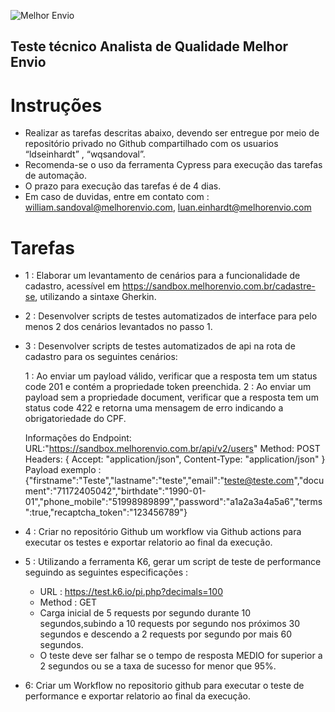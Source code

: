 ![Melhor Envio](https://public.melhorenvio.com.br/images/logo-azul.png)

## Teste técnico Analista de Qualidade Melhor Envio

# Instruções
- Realizar as tarefas descritas abaixo, devendo ser entregue por meio de repositório privado no Github compartilhado com os usuarios “ldseinhardt” , “wqsandoval”.
- Recomenda-se o uso da ferramenta Cypress para execução das tarefas de automação.
- O prazo para execução das tarefas é de 4 dias.
- Em caso de duvidas, entre em contato com : william.sandoval@melhorenvio.com, luan.einhardt@melhorenvio.com

# Tarefas
- 1 : Elaborar um levantamento de cenários para a funcionalidade de cadastro, acessível em https://sandbox.melhorenvio.com.br/cadastre-se, utilizando a sintaxe Gherkin.

- 2 : Desenvolver scripts de testes automatizados de interface para pelo menos 2 dos cenários levantados no passo 1.

- 3 : Desenvolver scripts de testes automatizados de api na rota de cadastro para os seguintes cenários:
	
	1 : Ao enviar um payload válido, verificar que a resposta tem um status code 201 e contém a propriedade token preenchida.
	2 : Ao enviar um payload sem a propriedade document, verificar que a resposta tem um status code 422 e retorna uma mensagem de erro indicando a obrigatoriedade do CPF.

 
	Informações do Endpoint:
		URL:"https://sandbox.melhorenvio.com.br/api/v2/users"
		Method: POST
		Headers: {
			Accept: "application/json",
			Content-Type: "application/json"
		}
		Payload exemplo :{"firstname":"Teste","lastname":"teste","email":"teste@teste.com","document":"71172405042","birthdate":"1990-01-01","phone_mobile":"51998989899","password":"a1a2a3a4a5a6","terms":true,"recaptcha_token":"123456789"}
	 
- 4 : Criar no repositório Github um workflow via Github actions para executar os testes e exportar relatorio ao final da execução.
- 5 : Utilizando a ferramenta K6, gerar um script de teste de performance seguindo as seguintes especificações :
	- URL : https://test.k6.io/pi.php?decimals=100
	- Method : GET
	- Carga inicial de 5 requests por segundo durante 10 segundos,subindo a 10 requests por segundo nos próximos 30 segundos e descendo a 2 requests por segundo por mais 60 segundos.
	- O teste deve ser falhar se o tempo de resposta MEDIO for superior a 2 segundos ou se a taxa de sucesso for menor que 95%.
 
- 6: Criar um Workflow no repositorio github para executar o teste de performance e exportar relatorio ao final da execução.
	
